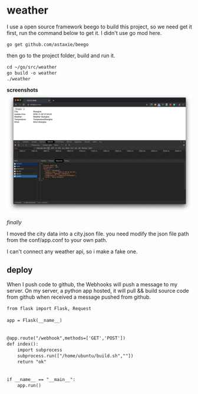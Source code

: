 # weather

I use a open source framework beego to build this project, so we need get it first,
run the command below to get it. I didn't use go mod here.

    go get github.com/astaxie/beego
    
then go to the project folder, build and run it.

    cd ~/go/src/weather
    go build -o weather
    ./weather
    
**screenshots**
![screenshots](screenshots/web.jpg)


*finally*

I moved the city data into a city.json file. you need modify the json file path from
the conf/app.conf to your own path.

I can't connect any weather api, so i make a fake one.


## deploy

When I push code to github, the Webhooks will push a message to my server.
On my server, a python app hosted, it will pull && build source code from github 
when received a message pushed from github.

    from flask import Flask, Request
    
    app = Flask(__name__)
    
    
    @app.route("/webhook",methods=['GET','POST'])
    def index():
        import subprocess
        subprocess.run(["/home/ubuntu/build.sh",""])
        return "ok"
    
    
    if __name__ == "__main__":
        app.run()
